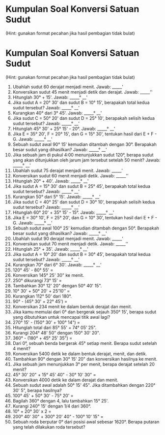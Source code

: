 # Kumpulan Soal Konversi Satuan Sudut
(Hint: gunakan format pecahan jika hasil pembagian tidak bulat)
# Kumpulan Soal Konversi Satuan Sudut
(Hint: gunakan format pecahan jika hasil pembagian tidak bulat)

1. Ubahlah sudut 60 derajat menjadi menit.
Jawab: _____'
2. Konversikan sudut 45 menit menjadi detik dan derajat.
Jawab: _____''
3. Hitunglah 30° + 15'.
Jawab: _____° __'
4. Jika sudut A = 20° 30' dan sudut B = 10° 15', berapakah total kedua sudut tersebut?
Jawab: _____° __'
5. Kurangkan 40° dari 3° 45'.
Jawab: _____° __'
6. Jika sudut C = 50° 20' dan sudut D = 25° 10', berapakah selisih kedua sudut tersebut?
Jawab: _____° __'
7. Hitunglah 45° 30' + 25° 15' - 20°.
Jawab: _____° __'
8. Jika E = 35° 20', F = 20° 15', dan G = 15° 30', tentukan hasil dari E + F - G.
Jawab: _____° __'
9. Sebuah sudut awal 90° 15' kemudian ditambah dengan 30°. Berapakah besar sudut yang dihasilkan?
Jawab: _____° __'
10. Jika sebuah jam di pukul 4:00 menunjukkan sudut 120°, berapa sudut yang akan ditunjukkan oleh jarum jam tersebut setelah 50 menit?
Jawab: _____° __'
11. Ubahlah sudut 75 derajat menjadi menit.
Jawab: _____'
12. Konversikan sudut 60 menit menjadi detik.
Jawab: _____''
13. Hitunglah 20° + 40'.
Jawab: _____° __'
14. Jika sudut A = 15° 30' dan sudut B = 25° 45', berapakah total kedua sudut tersebut?
Jawab: _____° __'
15. Kurangkan 50° dari 5° 15'.
Jawab: _____° __'
16. Jika sudut C = 40° 25' dan sudut D = 30° 10', berapakah selisih kedua sudut tersebut?
Jawab: _____° __'
17. Hitunglah 60° 20' + 35° 15' - 15°.
Jawab: _____° __'
18. Jika E = 30° 10', F = 25° 20', dan G = 10° 30', tentukan hasil dari E + F - G.
Jawab: _____° __'
19. Sebuah sudut awal 100° 25' kemudian ditambah dengan 50°. Berapakah besar sudut yang dihasilkan?
Jawab: _____° __'
20. Ubahlah sudut 90 derajat menjadi menit.
Jawab: _____'
21. Konversikan sudut 70 menit menjadi detik.
Jawab: _____''
22. Hitunglah 25° + 35'.
Jawab: _____° __'
23. Jika sudut A = 10° 20' dan sudut B = 30° 45', berapakah total kedua sudut tersebut?
Jawab: _____° __'
24. Kurangkan 70° dari 6° 30'.
Jawab: _____° __'
25. 120° 45' - 80° 55' =
26. Konversikan 145° 25' 30" ke menit.
27. 250° dikurangi 73° 15' =
28. Tambahkan 30° 12' 20" dengan 50° 40' 15".
29. 10° 30' + 50° 20' + 25’10’’ =
30. Kurangkan 112° 50' dari 180°.
31. 90° - (45° 30' + 22° 45') =
32. Konversikan 234 menit ke dalam bentuk derajat dan menit.
33. Jika kamu memulai dari 0° dan bergerak sejauh 350° 15', berapa sudut yang dibutuhkan untuk mencapai titik awal lagi?
34. 270° 15' - (150° 30' + 100° 14") =
35. Hitunglah total dari 85° 55' + 74° 05' 25".
36. Kurangi 204° 48' 50" dengan 150° 30' 20".
37. 360° - (180° + 45° 25' 35") =
38. Dari 0°, sebuah benda bergerak 45° setiap menit. Berapa sudut setelah 4 menit?
39. Konversikan 5400 detik ke dalam bentuk derajat, menit, dan detik.
40. Tambahkan 90° dengan 30° 15' 20" dan konversikan hasilnya ke menit.
41. Jika sebuah jam menunjukkan 3° per menit, berapa derajat setelah 20 menit?
42. 45° 30' 20" + 15° 45' 40" - 30° 10' 30" =
43. Konversikan 4000 detik ke dalam derajat dan menit.
44. Sebuah sudut awal adalah 50° 15' 45". Jika ditambahkan dengan 220° 30' 5", berapa hasilnya?
45. 100° 45' + 50° 30' - 75° 20' =
46. Bagilah 360° dengan 4, lalu tambahkan 15° 25'.
47. Kurangi 240° 15' dengan 1/4 dari 360°.
48. 10° + 20° 30' x 2 =
49. 200° 40' 30" + 300° 20' 40" - 100° 10' 15" =
50. Sebuah roda berputar 0° dari posisi awal sebesar 1620°. Berapa putaran yang telah dilakukan roda tersebut?

